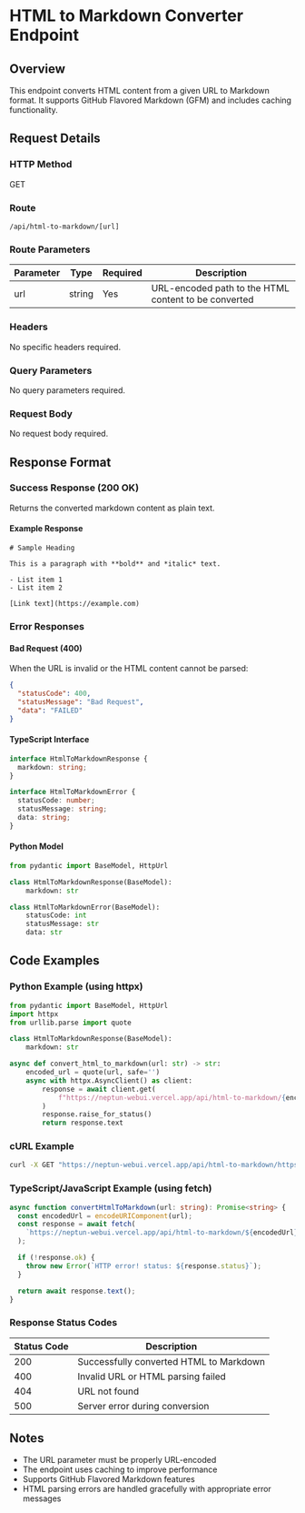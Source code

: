 # HTML to Markdown Converter Endpoint

## Overview

This endpoint converts HTML content from a given URL to Markdown format. It supports GitHub Flavored Markdown (GFM) and includes caching functionality.

## Request Details

### HTTP Method

GET

### Route

`/api/html-to-markdown/[url]`

### Route Parameters

| Parameter | Type   | Required | Description                                           |
|-----------|--------|----------|-------------------------------------------------------|
| url       | string | Yes      | URL-encoded path to the HTML content to be converted  |

### Headers

No specific headers required.

### Query Parameters

No query parameters required.

### Request Body

No request body required.

## Response Format

### Success Response (200 OK)

Returns the converted markdown content as plain text.

#### Example Response

```text
# Sample Heading

This is a paragraph with **bold** and *italic* text.

- List item 1
- List item 2

[Link text](https://example.com)
```

### Error Responses

#### Bad Request (400)

When the URL is invalid or the HTML content cannot be parsed:

```json
{
  "statusCode": 400,
  "statusMessage": "Bad Request",
  "data": "FAILED"
}
```

#### TypeScript Interface

```typescript
interface HtmlToMarkdownResponse {
  markdown: string;
}

interface HtmlToMarkdownError {
  statusCode: number;
  statusMessage: string;
  data: string;
}
```

#### Python Model

```python
from pydantic import BaseModel, HttpUrl

class HtmlToMarkdownResponse(BaseModel):
    markdown: str

class HtmlToMarkdownError(BaseModel):
    statusCode: int
    statusMessage: str
    data: str
```

## Code Examples

### Python Example (using httpx)

```python
from pydantic import BaseModel, HttpUrl
import httpx
from urllib.parse import quote

class HtmlToMarkdownResponse(BaseModel):
    markdown: str

async def convert_html_to_markdown(url: str) -> str:
    encoded_url = quote(url, safe='')
    async with httpx.AsyncClient() as client:
        response = await client.get(
            f"https://neptun-webui.vercel.app/api/html-to-markdown/{encoded_url}"
        )
        response.raise_for_status()
        return response.text
```

### cURL Example

```bash
curl -X GET "https://neptun-webui.vercel.app/api/html-to-markdown/https%3A%2F%2Fexample.com"
```

### TypeScript/JavaScript Example (using fetch)

```typescript
async function convertHtmlToMarkdown(url: string): Promise<string> {
  const encodedUrl = encodeURIComponent(url);
  const response = await fetch(
    `https://neptun-webui.vercel.app/api/html-to-markdown/${encodedUrl}`
  );

  if (!response.ok) {
    throw new Error(`HTTP error! status: ${response.status}`);
  }

  return await response.text();
}
```

### Response Status Codes

| Status Code | Description                                        |
|-------------|----------------------------------------------------|
| 200         | Successfully converted HTML to Markdown            |
| 400         | Invalid URL or HTML parsing failed                |
| 404         | URL not found                                     |
| 500         | Server error during conversion                    |

## Notes

- The URL parameter must be properly URL-encoded
- The endpoint uses caching to improve performance
- Supports GitHub Flavored Markdown features
- HTML parsing errors are handled gracefully with appropriate error messages
